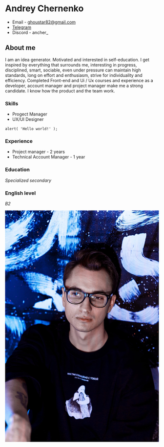 # **Andrey Chernenko**

* Email - ghoustar82@gmail.com
* [Telegram](https://t.me/Andrew_Chernenko "Telegram")
* Discord - ancher_
## About me
I am an idea generator. Motivated and interested in self-education. I get inspired by everything that surrounds me, interesting in progress, disciplined, smart, sociable, even under pressure can maintain high standards, long on effort and enthusiasm, strive for individuality and efficiency. Completed Front-end and Ui / Ux courses and experience as a developer, account manager and project manager make me a strong candidate. I know how the product and the team work.
### Skills
* Progect Manager
* UX/UI Designer
```
alert( 'Hello world!' );
```
### Experience 
* Project manager - 2 years
* Technical Account Manager - 1 year
### Education
*Specialized secondary*
### English level
*B2*


![myPhoto](img/myPhoto.jpg "My photo")